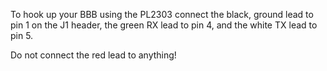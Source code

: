 To hook up your BBB using the PL2303 connect the black, ground lead to pin 1 on the J1 header, the green RX lead to pin 4, and the white TX lead to pin 5.

Do not connect the red lead to anything!
